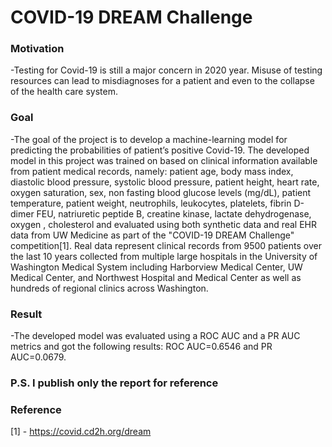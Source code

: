 # COVID-19 DREAM Challenge  

### Motivation  
-Testing for Covid-19 is still a major concern in 2020 year. Misuse of testing resources can lead to misdiagnoses for a patient and even to the collapse of the health care system.

### Goal  
-The goal of the project is to develop a machine-learning model for predicting the probabilities of patient’s positive Covid-19. The developed model in this project was trained on based on clinical information available from patient medical records, namely: patient age, body mass index, diastolic blood pressure, systolic blood pressure, patient height, heart rate, oxygen saturation, sex, non fasting blood glucose levels (mg/dL), patient temperature, patient weight, neutrophils, leukocytes, platelets, fibrin D-dimer FEU, natriuretic peptide B, creatine kinase, lactate dehydrogenase, oxygen , cholesterol and evaluated using both synthetic data and real EHR data from UW Medicine as part of the "COVID-19 DREAM Challenge" competition[1]. Real data represent clinical records from 9500 patients over the last 10 years collected from multiple large hospitals in the University of Washington Medical System including Harborview Medical Center, UW Medical Center, and Northwest Hospital and Medical Center as well as hundreds of regional clinics across Washington. 

### Result  
-The developed model was evaluated using a ROC AUC and a PR AUC metrics and got the following results: ROC AUC=0.6546 and PR AUC=0.0679.

### P.S. I publish only the report for reference

### Reference  
[1] - https://covid.cd2h.org/dream
